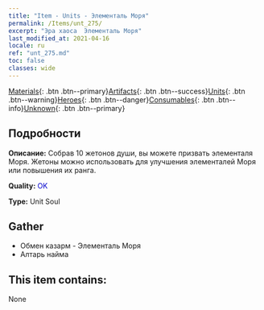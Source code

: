 ```yaml
---
title: "Item - Units - Элементаль Моря"
permalink: /Items/unt_275/
excerpt: "Эра хаоса  Элементаль Моря"
last_modified_at: 2021-04-16
locale: ru
ref: "unt_275.md"
toc: false
classes: wide
---
```

 [Materials](/ru/Items/){: .btn .btn--primary}[Artifacts](/ru/Items/Artifacts/){: .btn .btn--success}[Units](/ru/Items/Units/){: .btn .btn--warning}[Heroes](/ru/Items/Heroes/){: .btn .btn--danger}[Consumables](/ru/Items/Consumables/){: .btn .btn--info}[Unknown](/ru/Items/Unknown/){: .btn .btn--primary}

## Подробности
 **Описание:** Собрав 10 жетонов души, вы можете призвать элементаля Моря. Жетоны можно использовать для улучшения элементалей Моря или повышения их ранга.

 **Quality:** <span style="color: #0000CD">OK</span>

 **Type:** Unit Soul

## Gather

*    Обмен казарм - Элементаль Моря 
*    Алтарь найма 

## This item contains:

  None

